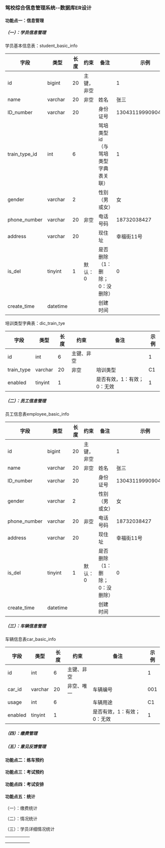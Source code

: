 ### 驾校综合信息管理系统--数据库ER设计

#### 功能点一：信息管理

##### （一）：学员信息管理

学员基本信息表：student_basic_info

| 字段          | 类型     | 长度 | 约束       | 备注                               | 示例               |
| ------------- | -------- | ---- | ---------- | ---------------------------------- | ------------------ |
| id            | bigint   | 20   | 主键，非空 |                                    | 1                  |
| name          | varchar  | 20   | 非空       | 姓名                               | 张三               |
| ID_number     | varchar  | 20   |            | 身份证号                           | 13043119990904212X |
| train_type_id | int      | 6    |            | 驾培类型id（与驾培类型字典表关联） | 1                  |
| gender        | varchar  | 2    |            | 性别（男或女）                     | 女                 |
| phone_number  | varchar  | 20   | 非空       | 电话号码                           | 18732038427        |
| address       | varchar  | 20   |            | 现住址                             | 幸福街11号         |
| is_del        | tinyint  | 1    | 默认：0    | 是否删除（1：删除；0：没删除）     | 0                  |
| create_time   | datetime |      |            | 创建时间                           |                    |

培训类型字典表：dic_train_tye

| 字段       | 类型    | 长度 | 约束       | 备注                       | 示例 |
| ---------- | ------- | ---- | ---------- | -------------------------- | ---- |
| id         | int     | 6    | 主键、非空 |                            | 1    |
| train_type | varchar | 20   | 非空       | 培训类型                   | C1   |
| enabled    | tinyint | 1    |            | 是否有效，1：有效；0：无效 | 1    |

##### （二）：员工信息管理

员工信息表employee_basic_info

| 字段         | 类型     | 长度 | 约束       | 备注                           | 示例               |
| ------------ | -------- | ---- | ---------- | ------------------------------ | ------------------ |
| id           | bigint   | 20   | 主键，非空 |                                | 1                  |
| name         | varchar  | 20   | 非空       | 姓名                           | 张三               |
| ID_number    | varchar  | 20   |            | 身份证号                       | 13043119990904212X |
| gender       | varchar  | 2    |            | 性别（男或女）                 | 女                 |
| phone_number | varchar  | 20   | 非空       | 电话号码                       | 18732038427        |
| address      | varchar  | 20   |            | 现住址                         | 幸福街11号         |
| is_del       | tinyint  | 1    | 默认：0    | 是否删除（1：删除；0：没删除） | 0                  |
| create_time  | datetime |      |            | 创建时间                       |                    |

##### （三）：车辆信息管理

车辆信息表car_basic_info

| 字段    | 类型    | 长度 | 约束       | 备注                       | 示例 |
| ------- | ------- | ---- | ---------- | -------------------------- | ---- |
| id      | int     | 6    | 主键、非空 |                            | 1    |
| car_id  | varchar | 20   | 非空、唯一 | 车辆编号                   | 001  |
| usage   | int     | 6    |            | 车辆用途                   | C1   |
| enabled | tinyint | 1    |            | 是否有效，1：有效；0：无效 | 1    |

##### （四）：缴费管理

##### （五）：意见反馈管理

#### 功能点二：练车预约

#### 功能点三：考试预约

#### 功能点四：考试安排

#### 功能点五：统计

（一）：缴费统计

（二）：情况统计

（三）：学员详细情况统计



|      |      |      |      |      |
| ---- | ---- | ---- | ---- | ---- |
|      |      |      |      |      |
|      |      |      |      |      |
|      |      |      |      |      |

